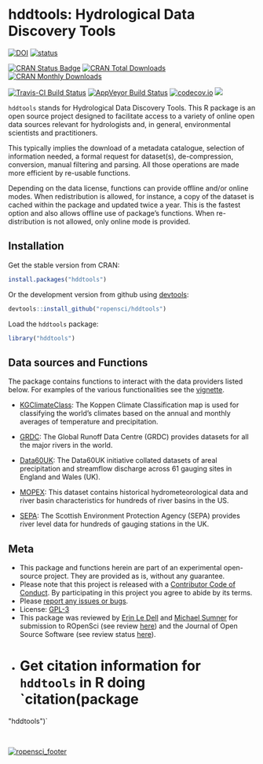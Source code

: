 # hddtools: Hydrological Data Discovery Tools

[![DOI](https://zenodo.org/badge/22423032.svg)](https://zenodo.org/badge/latestdoi/22423032)
[![status](http://joss.theoj.org/papers/3287a12e7ce5d7e89938a6b4f56fc225/status.svg)](http://joss.theoj.org/papers/3287a12e7ce5d7e89938a6b4f56fc225)

[![CRAN Status
Badge](http://www.r-pkg.org/badges/version/hddtools)](https://cran.r-project.org/package=hddtools)
[![CRAN Total
Downloads](http://cranlogs.r-pkg.org/badges/grand-total/hddtools)](https://cran.r-project.org/package=hddtools)
[![CRAN Monthly
Downloads](http://cranlogs.r-pkg.org/badges/hddtools)](https://cran.r-project.org/package=hddtools)

[![Travis-CI Build
Status](https://travis-ci.org/ropensci/hddtools.svg?branch=master)](https://travis-ci.org/ropensci/hddtools)
[![AppVeyor Build
Status](https://ci.appveyor.com/api/projects/status/github/ropensci/hddtools?branch=master&svg=true)](https://ci.appveyor.com/project/ropensci/hddtools)
[![codecov.io](https://codecov.io/github/ropensci/hddtools/coverage.svg?branch=master)](https://codecov.io/github/ropensci/hddtools?branch=master)
[![](https://badges.ropensci.org/73_status.svg)](https://github.com/ropensci/onboarding/issues/73)

`hddtools` stands for Hydrological Data Discovery Tools. This R package
is an open source project designed to facilitate access to a variety of
online open data sources relevant for hydrologists and, in general,
environmental scientists and practitioners.

This typically implies the download of a metadata catalogue, selection
of information needed, a formal request for dataset(s), de-compression,
conversion, manual filtering and parsing. All those operations are made
more efficient by re-usable functions.

Depending on the data license, functions can provide offline and/or
online modes. When redistribution is allowed, for instance, a copy of
the dataset is cached within the package and updated twice a year. This
is the fastest option and also allows offline use of package’s
functions. When re-distribution is not allowed, only online mode is
provided.

## Installation

Get the stable version from CRAN:

``` r
install.packages("hddtools")
```

Or the development version from github using
[devtools](https://github.com/hadley/devtools):

``` r
devtools::install_github("ropensci/hddtools")
```

Load the `hddtools` package:

``` r
library("hddtools")
```

## Data sources and Functions

The package contains functions to interact with the data providers
listed below. For examples of the various functionalities see the
[vignette](https://github.com/ropensci/hddtools/blob/master/vignettes/hddtools_vignette.Rmd).

  - [KGClimateClass](http://koeppen-geiger.vu-wien.ac.at/): The Koppen
    Climate Classification map is used for classifying the world’s
    climates based on the annual and monthly averages of temperature and
    precipitation.

  - [GRDC](http://www.bafg.de/GRDC/): The Global Runoff Data Centre
    (GRDC) provides datasets for all the major rivers in the world.

  - [Data60UK](http://tdwg.catchment.org/datasets.html): The Data60UK
    initiative collated datasets of areal precipitation and streamflow
    discharge across 61 gauging sites in England and Wales (UK).

  - [MOPEX](http://tdwg.catchment.org/datasets.html): This dataset
    contains historical hydrometeorological data and river basin
    characteristics for hundreds of river basins in the US.

  - [SEPA](http://apps.sepa.org.uk/waterlevels/): The Scottish
    Environment Protection Agency (SEPA) provides river level data for
    hundreds of gauging stations in the UK.

## Meta

  - This package and functions herein are part of an experimental
    open-source project. They are provided as is, without any guarantee.
  - Please note that this project is released with a [Contributor Code
    of Conduct](https://github.com/ropensci/hddtools/blob/master/CONDUCT.md).
    By participating in this project you agree to abide by its terms.
  - Please [report any issues or bugs](https://github.com/ropensci/hddtools/issues).
  - License: [GPL-3](https://opensource.org/licenses/GPL-3.0)
  - This package was reviewed by [Erin Le
    Dell](https://github.com/ledell) and [Michael
    Sumner](https://github.com/mdsumner) for submission to ROpenSci (see
    review [here](https://github.com/ropensci/onboarding/issues/73)) and
    the Journal of Open Source Software (see review status
    [here](https://github.com/openjournals/joss-reviews/issues/56)).
  - Get citation information for `hddtools` in R doing `citation(package
    =
"hddtools")`

<br/>

[![ropensci\_footer](https://ropensci.org/public_images/github_footer.png)](https://ropensci.org)
